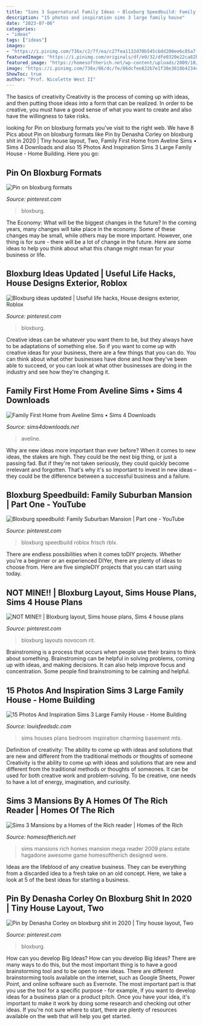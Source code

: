 ```yaml
---
title: "Sims 3 Supernatural Family Ideas ~ Bloxburg Speedbuild: Family Suburban Mansion"
description: "15 photos and inspiration sims 3 large family house"
date: "2023-07-06"
categories:
- "ideas"
tags: ["ideas"]
images:
- "https://i.pinimg.com/736x/c2/7f/ea/c27fea1132d70b545cbdd200ee6c85a7.jpg"
featuredImage: "https://i.pinimg.com/originals/df/e0/32/dfe0320e22ca82b74bdf9bbbdea9fa60.jpg"
featured_image: "https://homesoftherich.net/wp-content/uploads/2009/10/Screenshot-2.jpg"
image: "https://i.pinimg.com/736x/86/dc/fe/86dcfee822b7e1f38e3018b4234c1b38.jpg"
ShowToc: true
author: "Prof. Nicolette West II"
---
```



The basics of creativity
Creativity is the process of coming up with ideas, and then putting those ideas into a form that can be realized. In order to be creative, you must have a good sense of what you want to create and also have the willingness to take risks.

	

		
looking for Pin on bloxburg formats you've visit to the right web. We have 8 Pics about Pin on bloxburg formats like Pin by Denasha Corley on bloxburg shit in 2020 | Tiny house layout, Two, Family First Home from Aveline Sims • Sims 4 Downloads and also 15 Photos And Inspiration Sims 3 Large Family House - Home Building. Here you go:
		
    
## Pin On Bloxburg Formats

<img loading=lazy src="https://i.pinimg.com/736x/86/dc/fe/86dcfee822b7e1f38e3018b4234c1b38.jpg" onerror="this.onerror=null;this.src='https://tse2.mm.bing.net/th?id=OIP.W4-CGY6N1RbkOPIBDXD7RQHaHU&amp;pid=15.1';" alt="Pin on bloxburg formats">

_Source: pinterest.com_

>bloxburg. 

	

The Economy: What will be the biggest changes in the future?
In the coming years, many changes will take place in the economy. Some of these changes may be small, while others may be more important. However, one thing is for sure - there will be a lot of change in the future. Here are some ideas to help you think about what this change might mean for your business or life.

    
## Bloxburg Ideas Updated | Useful Life Hacks, House Designs Exterior, Roblox

<img loading=lazy src="https://i.pinimg.com/736x/6c/0c/cd/6c0ccd7d46e9d239d47782a9881f8e96.jpg" onerror="this.onerror=null;this.src='https://tse1.mm.bing.net/th?id=OIP._lBkn8-4ZpClwwZUJlRKoAHaML&amp;pid=15.1';" alt="Bloxburg ideas updated | Useful life hacks, House designs exterior, Roblox">

_Source: pinterest.com_

>bloxburg. 

	

Creative ideas can be whatever you want them to be, but they always have to be adaptations of something else. So if you want to come up with creative ideas for your business, there are a few things that you can do. You can think about what other businesses have done and how they've been able to succeed, or you can look at what other businesses are doing in the industry and see how they're changing it.

    
## Family First Home From Aveline Sims • Sims 4 Downloads

<img loading=lazy src="https://sims4downloads.net/wp-content/uploads/2020/10/FAMILYS-FIRST-HOME.jpg" onerror="this.onerror=null;this.src='https://tse4.mm.bing.net/th?id=OIP.lMGjV94T08-vsL33C9oBmgHaEK&amp;pid=15.1';" alt="Family First Home from Aveline Sims • Sims 4 Downloads">

_Source: sims4downloads.net_

>aveline. 

	

Why are new ideas more important than ever before?
When it comes to new ideas, the stakes are high. They could be the next big thing, or just a passing fad. But if they're not taken seriously, they could quickly become irrelevant and forgotten. That's why it's so important to invest in new ideas – they could be the difference between a successful business and a failure.

    
## Bloxburg Speedbuild: Family Suburban Mansion | Part One - YouTube

<img loading=lazy src="https://i.pinimg.com/736x/c2/7f/ea/c27fea1132d70b545cbdd200ee6c85a7.jpg" onerror="this.onerror=null;this.src='https://tse4.mm.bing.net/th?id=OIP.u62X6XLMKGk-L1aoCKzEfwHaFj&amp;pid=15.1';" alt="Bloxburg speedbuild: Family Suburban Mansion | Part one - YouTube">

_Source: pinterest.com_

>bloxburg speedbuild roblox frisch rblx. 

	

There are endless possibilities when it comes toDIY projects. Whether you're a beginner or an experienced DIYer, there are plenty of ideas to choose from. Here are five simpleDIY projects that you can start using today.

    
## NOT MINE!! | Bloxburg Layout, Sims House Plans, Sims 4 House Plans

<img loading=lazy src="https://i.pinimg.com/736x/c6/38/37/c63837f9189163e09bcf5f049f4e82ad.jpg" onerror="this.onerror=null;this.src='https://tse4.mm.bing.net/th?id=OIP.UJS6p09s0iVK5TjzPLN1kwHaFq&amp;pid=15.1';" alt="NOT MINE!! | Bloxburg layout, Sims house plans, Sims 4 house plans">

_Source: pinterest.com_

>bloxburg layouts novocom rit. 

	

Brainstroming is a process that occurs when people use their brains to think about something. Brainstroming can be helpful in solving problems, coming up with ideas, and making decisions. It can also help improve focus and concentration. Some people find brainstroming to be calming and helpful.

    
## 15 Photos And Inspiration Sims 3 Large Family House - Home Building

<img loading=lazy src="http://thumbs.modthesims2.com/img/7/4/2/5/9/4/MTS_nivaso-969093-afronshot1sl.jpg" onerror="this.onerror=null;this.src='https://tse4.mm.bing.net/th?id=OIP.k99ctJdKzk-bb5B6kvY4EQHaEn&amp;pid=15.1';" alt="15 Photos And Inspiration Sims 3 Large Family House - Home Building">

_Source: louisfeedsdc.com_

>sims houses plans bedroom inspiration charming basement mts. 

	

Definition of creativity: The ability to come up with ideas and solutions that are new and different from the traditional methods or thoughts of someone
Creativity is the ability to come up with ideas and solutions that are new and different from the traditional methods or thoughts of someones. It can be used for both creative work and problem-solving. To be creative, one needs to have a lot of energy, imagination, and curiosity.

    
## Sims 3 Mansions By A Homes Of The Rich Reader | Homes Of The Rich

<img loading=lazy src="https://homesoftherich.net/wp-content/uploads/2009/10/Screenshot-2.jpg" onerror="this.onerror=null;this.src='https://tse1.mm.bing.net/th?id=OIP.YPKn2KdyU63U-onmQGEZuQHaEn&amp;pid=15.1';" alt="Sims 3 Mansions by a Homes of the Rich reader | Homes of the Rich">

_Source: homesoftherich.net_

>sims mansions rich homes mansion mega reader 2009 plans estate hagadone awesome game homesoftherich designed were. 

	

Ideas are the lifeblood of any creative business. They can be everything from a discarded idea to a fresh take on an old concept. Here, we take a look at 5 of the best ideas for starting a business.

    
## Pin By Denasha Corley On Bloxburg Shit In 2020 | Tiny House Layout, Two

<img loading=lazy src="https://i.pinimg.com/originals/df/e0/32/dfe0320e22ca82b74bdf9bbbdea9fa60.jpg" onerror="this.onerror=null;this.src='https://tse1.mm.bing.net/th?id=OIP.4GmSQk3ijQXuVeYAjzWT0wHaEX&amp;pid=15.1';" alt="Pin by Denasha Corley on bloxburg shit in 2020 | Tiny house layout, Two">

_Source: pinterest.com_

>bloxburg. 

	

How can you develop Big Ideas?
How can you develop Big Ideas? There are many ways to do this, but the most important thing is to have a good brainstorming tool and to be open to new ideas. There are different brainstorming tools available on the internet, such as Google Sheets, Power Point, and online software such as Evernote. The most important part is that you use the tool for a specific purpose - for example, if you want to develop ideas for a business plan or a product pitch. Once you have your idea, it's important to make it work by doing some research and checking out other ideas. If you're not sure where to start, there are plenty of resources available on the web that will help you get started.

